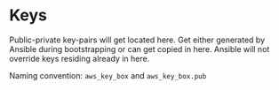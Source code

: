# Keys   
 Public-private key-pairs will get located here.
 Get either generated by Ansible during bootstrapping or can get copied in here. Ansible will not override keys residing already in here.
 
 Naming convention: `aws_key_box` and `aws_key_box.pub`